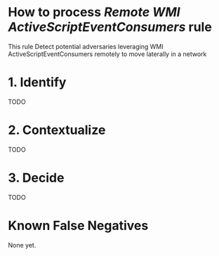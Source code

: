 # How to process *Remote WMI ActiveScriptEventConsumers* rule
This rule Detect potential adversaries leveraging WMI ActiveScriptEventConsumers remotely to move laterally in a network

# 1. Identify
TODO

# 2. Contextualize
TODO

# 3. Decide
TODO

# Known False Negatives
None yet.
